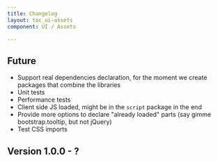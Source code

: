 ```yaml
---
title: Changelog
layout: toc_ui-assets
component: UI / Assets

---
```

## Future

- Support real dependencies declaration, for the moment we create packages that combine the libraries
- Unit tests
- Performance tests
- Client side JS loaded, might be in the `script` package in the end
- Provide more options to declare "already loaded" parts (say gimme bootstrap.tooltip, but not jQuery)
- Test CSS imports

## Version 1.0.0 - ?